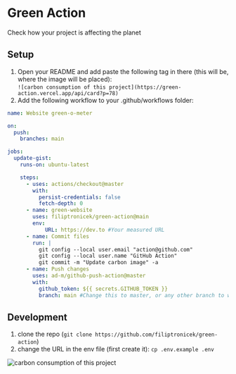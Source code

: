 # Green Action
Check how your project is affecting the planet

## Setup
1. Open your README and add paste the following tag in there (this will be, where the image will be placed):  
`![carbon consumption of this project](https://green-action.vercel.app/api/card?p=78)`
1. Add the following workflow to your .github/workflows folder:
```yaml
name: Website green-o-meter

on:
  push:
    branches: main

jobs:
  update-gist:
    runs-on: ubuntu-latest

    steps:
      - uses: actions/checkout@master
        with:
          persist-credentials: false 
          fetch-depth: 0
      - name: green-website
        uses: filiptronicek/green-action@main
        env:
            URL: https://dev.to #Your measured URL
      - name: Commit files
        run: |
          git config --local user.email "action@github.com"
          git config --local user.name "GitHub Action"
          git commit -m "Update carbon image" -a
      - name: Push changes
        uses: ad-m/github-push-action@master
        with:
          github_token: ${{ secrets.GITHUB_TOKEN }}
          branch: main #Change this to master, or any other branch to which the changes should be pushed
```
## Development
1. clone the repo (`git clone https://github.com/filiptronicek/green-action`)
1. change the URL in the env file (first create it): `cp .env.example .env`


![carbon consumption of this project](https://green-action.vercel.app/api/card?p=78)